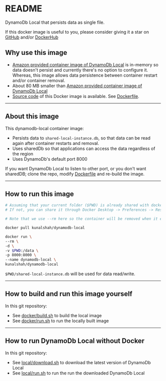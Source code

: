 # README

DynamoDb Local that persists data as single file.

If this docker image is useful to you, please consider giving it a star on [GitHub](https://github.com/kunalshah/dynamodb-local) and/or [DockerHub](https://hub.docker.com/r/kunalshah/dynamodb-local)

## Why use this image

- [Amazon provided container image of DynamoDb Local](https://hub.docker.com/r/amazon/dynamodb-local) is in-memory so data doesn't persist and currently there's no option to configure it. Whereas, this image allows data persistence between container restart and/or container removal.
- About 80 MB smaller than [Amazon provided container image of DynamoDb Local](https://hub.docker.com/r/amazon/dynamodb-local)
- [Source code](https://www.github.com/kunalshah/dynamodb-local) of this Docker image is available. See [Dockerfile](https://github.com/kunalshah/dynamodb-local/blob/main/Dockerfile).

---

## About this image

This dynamodb-local container image:

- Persists data to `shared-local-instance.db`, so that data can be read again after container restarts and removal.
- Uses sharedDb so that applications can access the data regardless of the region
- Uses DynamoDb's default port 8000


If you want DynamoDb Local to listen to other port, or you don't want sharedDB; clone the repo, modify [Dockerfile](https://github.com/kunalshah/dynamodb-local/blob/main/Dockerfile) and re-build the image.

---

## How to run this image

```bash
# Assuming that your current folder ($PWD) is already shared with docker desktop. 
# If not, you can share it through Docker Desktop -> Preferences -> Resource -> File Sharing

# Note that we use --rm here so the container will be removed when it exits. However, data will persist in shared-local-instance.db

docker pull kunalshah/dynamodb-local

docker run \
--rm \
-d \
-v $PWD:/data \
-p 8000:8000 \
--name dynamodb-local \
kunalshah/dynamodb-local
```

`$PWD/shared-local-instance.db` will be used for data read/write.

---

## How to build and run this image yourself

In this git repository:
- See [docker/build.sh](https://github.com/kunalshah/dynamodb-local/blob/main/docker/build.sh) to build the local image
- See [docker/run.sh](https://github.com/kunalshah/dynamodb-local/blob/main/docker/run.sh) to run the locally built image

---

## How to run DynamoDb Local without Docker

In this git repository:

- See [local/download.sh](https://github.com/kunalshah/dynamodb-local/blob/main/local/download.sh) to download the latest version of DynamoDb Local
- See [local/run.sh](https://github.com/kunalshah/dynamodb-local/blob/main/local/run.sh) to run the run the downloaded DynamoDb Local
